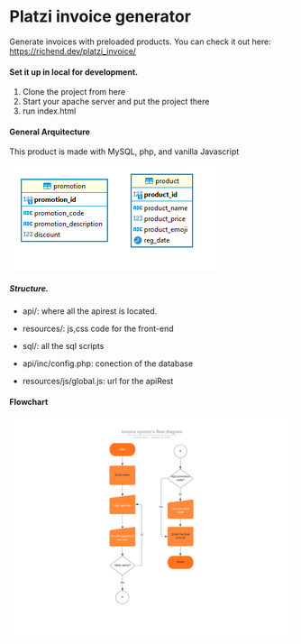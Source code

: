 # Platzi invoice generator

Generate invoices with preloaded products.
You can check it out here: https://richend.dev/platzi_invoice/

#### Set it up in local for development.
1. Clone the project from here
2. Start your apache server and put the project there
3. run index.html

#### General Arquitecture
This product is made with MySQL, php, and vanilla Javascript

![database](platzi_database.png)

##### Structure.
- api/: where all the apirest is located.
- resources/: js,css code for the front-end
- sql/: all the sql scripts

- api/inc/config.php: conection of the database
- resources/js/global.js: url for the apiRest

#### Flowchart

![Flowchart](flow_diagram.png)
